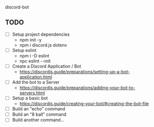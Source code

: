 <!-- @format -->

discord-bot

## TODO

- [ ] Setup project dependencies
  - npm init -y
  - npm i discord.js dotenv
- [ ] Setup eslint
  - npm i -D eslint
  - npc eslint --init
- [ ] Create a Discord Application / Bot
  - https://discordjs.guide/preparations/setting-up-a-bot-application.html
- [ ] Add the bot to a Server
  - https://discordjs.guide/preparations/adding-your-bot-to-servers.html
- [ ] Setup a basic bot
  - https://discordjs.guide/creating-your-bot/#creating-the-bot-file
- [ ] Build an "echo" command
- [ ] Build an "8 ball" command
- [ ] Build another command...
